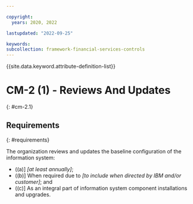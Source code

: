 ```yaml
---

copyright:
  years: 2020, 2022

lastupdated: "2022-09-25"

keywords: 
subcollection: framework-financial-services-controls
---
```


{{site.data.keyword.attribute-definition-list}}

         
# CM-2 (1) - Reviews And Updates
{: #cm-2.1}

## Requirements
{: #requirements}

The organization reviews and updates the baseline configuration of the information system:

- ((a)\] _[at least annually]_;
- ((b)\] When required due to _[to include when directed by IBM and/or customer]_; and
- ((c)\] As an integral part of information system component installations and upgrades.



